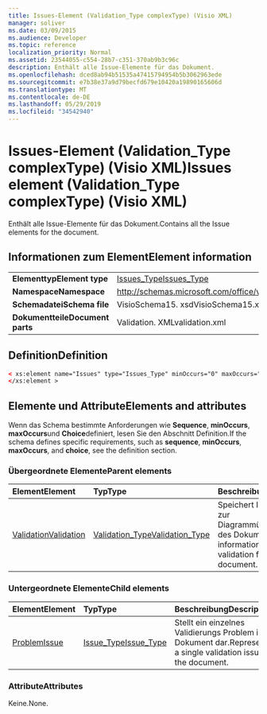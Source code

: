 ```yaml
---
title: Issues-Element (Validation_Type complexType) (Visio XML)
manager: soliver
ms.date: 03/09/2015
ms.audience: Developer
ms.topic: reference
localization_priority: Normal
ms.assetid: 23544055-c554-28b7-c351-370ab9b3c96c
description: Enthält alle Issue-Elemente für das Dokument.
ms.openlocfilehash: dced8ab94b51535a47415794954b5b3062963ede
ms.sourcegitcommit: e7b38e37a9d79becfd679e10420a19890165606d
ms.translationtype: MT
ms.contentlocale: de-DE
ms.lasthandoff: 05/29/2019
ms.locfileid: "34542940"
---
```

# <a name="issues-element-validationtype-complextype-visio-xml"></a><span data-ttu-id="4f6ec-103">Issues-Element (Validation_Type complexType) (Visio XML)</span><span class="sxs-lookup"><span data-stu-id="4f6ec-103">Issues element (Validation_Type complexType) (Visio XML)</span></span>

<span data-ttu-id="4f6ec-104">Enthält alle Issue-Elemente für das Dokument.</span><span class="sxs-lookup"><span data-stu-id="4f6ec-104">Contains all the Issue elements for the document.</span></span>
  
## <a name="element-information"></a><span data-ttu-id="4f6ec-105">Informationen zum Element</span><span class="sxs-lookup"><span data-stu-id="4f6ec-105">Element information</span></span>

|||
|:-----|:-----|
|<span data-ttu-id="4f6ec-106">**Elementtyp**</span><span class="sxs-lookup"><span data-stu-id="4f6ec-106">**Element type**</span></span> <br/> |[<span data-ttu-id="4f6ec-107">Issues_Type</span><span class="sxs-lookup"><span data-stu-id="4f6ec-107">Issues_Type</span></span>](issues_type-complextypevisio-xml.md) <br/> |
|<span data-ttu-id="4f6ec-108">**Namespace**</span><span class="sxs-lookup"><span data-stu-id="4f6ec-108">**Namespace**</span></span> <br/> |http://schemas.microsoft.com/office/visio/2012/main  <br/> |
|<span data-ttu-id="4f6ec-109">**Schemadatei**</span><span class="sxs-lookup"><span data-stu-id="4f6ec-109">**Schema file**</span></span> <br/> |<span data-ttu-id="4f6ec-110">VisioSchema15. xsd</span><span class="sxs-lookup"><span data-stu-id="4f6ec-110">VisioSchema15.xsd</span></span>  <br/> |
|<span data-ttu-id="4f6ec-111">**Dokumentteile**</span><span class="sxs-lookup"><span data-stu-id="4f6ec-111">**Document parts**</span></span> <br/> |<span data-ttu-id="4f6ec-112">Validation. XML</span><span class="sxs-lookup"><span data-stu-id="4f6ec-112">validation.xml</span></span>  <br/> |
   
## <a name="definition"></a><span data-ttu-id="4f6ec-113">Definition</span><span class="sxs-lookup"><span data-stu-id="4f6ec-113">Definition</span></span>

```XML
< xs:element name="Issues" type="Issues_Type" minOccurs="0" maxOccurs="1" >
</xs:element >
```

## <a name="elements-and-attributes"></a><span data-ttu-id="4f6ec-114">Elemente und Attribute</span><span class="sxs-lookup"><span data-stu-id="4f6ec-114">Elements and attributes</span></span>

<span data-ttu-id="4f6ec-115">Wenn das Schema bestimmte Anforderungen wie **Sequence**, **minOccurs**, **maxOccurs**und **Choice**definiert, lesen Sie den Abschnitt Definition.</span><span class="sxs-lookup"><span data-stu-id="4f6ec-115">If the schema defines specific requirements, such as **sequence**, **minOccurs**, **maxOccurs**, and **choice**, see the definition section.</span></span> 
  
### <a name="parent-elements"></a><span data-ttu-id="4f6ec-116">Übergeordnete Elemente</span><span class="sxs-lookup"><span data-stu-id="4f6ec-116">Parent elements</span></span>

|<span data-ttu-id="4f6ec-117">**Element**</span><span class="sxs-lookup"><span data-stu-id="4f6ec-117">**Element**</span></span>|<span data-ttu-id="4f6ec-118">**Typ**</span><span class="sxs-lookup"><span data-stu-id="4f6ec-118">**Type**</span></span>|<span data-ttu-id="4f6ec-119">**Beschreibung**</span><span class="sxs-lookup"><span data-stu-id="4f6ec-119">**Description**</span></span>|
|:-----|:-----|:-----|
|[<span data-ttu-id="4f6ec-120">Validation</span><span class="sxs-lookup"><span data-stu-id="4f6ec-120">Validation</span></span>](validation-elementvisio-xml.md) <br/> |[<span data-ttu-id="4f6ec-121">Validation_Type</span><span class="sxs-lookup"><span data-stu-id="4f6ec-121">Validation_Type</span></span>](validation_type-complextypevisio-xml.md) <br/> |<span data-ttu-id="4f6ec-122">Speichert Informationen zur Diagrammüberprüfung des Dokuments.</span><span class="sxs-lookup"><span data-stu-id="4f6ec-122">Stores information about diagram validation for the document.</span></span>  <br/> |
   
### <a name="child-elements"></a><span data-ttu-id="4f6ec-123">Untergeordnete Elemente</span><span class="sxs-lookup"><span data-stu-id="4f6ec-123">Child elements</span></span>

|<span data-ttu-id="4f6ec-124">**Element**</span><span class="sxs-lookup"><span data-stu-id="4f6ec-124">**Element**</span></span>|<span data-ttu-id="4f6ec-125">**Typ**</span><span class="sxs-lookup"><span data-stu-id="4f6ec-125">**Type**</span></span>|<span data-ttu-id="4f6ec-126">**Beschreibung**</span><span class="sxs-lookup"><span data-stu-id="4f6ec-126">**Description**</span></span>|
|:-----|:-----|:-----|
|[<span data-ttu-id="4f6ec-127">Problem</span><span class="sxs-lookup"><span data-stu-id="4f6ec-127">Issue</span></span>](issue-element-issues_type-complextypevisio-xml.md) <br/> |[<span data-ttu-id="4f6ec-128">Issue_Type</span><span class="sxs-lookup"><span data-stu-id="4f6ec-128">Issue_Type</span></span>](issue_type-complextypevisio-xml.md) <br/> |<span data-ttu-id="4f6ec-129">Stellt ein einzelnes Validierungs Problem im Dokument dar.</span><span class="sxs-lookup"><span data-stu-id="4f6ec-129">Represents a single validation issue in the document.</span></span>  <br/> |
   
### <a name="attributes"></a><span data-ttu-id="4f6ec-130">Attribute</span><span class="sxs-lookup"><span data-stu-id="4f6ec-130">Attributes</span></span>

<span data-ttu-id="4f6ec-131">Keine.</span><span class="sxs-lookup"><span data-stu-id="4f6ec-131">None.</span></span>
  

